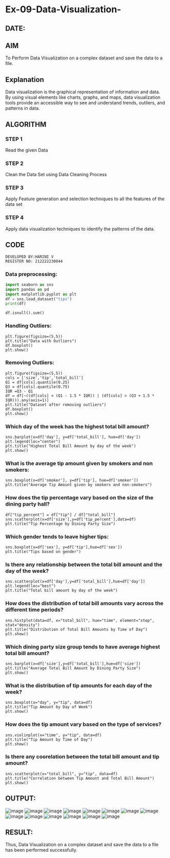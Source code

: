 # Ex-09-Data-Visualization-
## DATE:
## AIM
To Perform Data Visualization on a complex dataset and save the data to a file. 

## Explanation
Data visualization is the graphical representation of information and data. By using visual elements like charts, graphs, and maps, data visualization tools provide an accessible way to see and understand trends, outliers, and patterns in data.

## ALGORITHM
### STEP 1
Read the given Data
### STEP 2
Clean the Data Set using Data Cleaning Process
### STEP 3
Apply Feature generation and selection techniques to all the features of the data set
### STEP 4
Apply data visualization techniques to identify the patterns of the data.


## CODE
```
DEVELOPED BY:HARINI V
REGISTER NO: 212222230044
```
### Data preprocessing:
```python
import seaborn as sns
import pandas as pd
import matplotlib.pyplot as plt
df = sns.load_dataset("tips")
print(df)
```
```
df.isnull().sum()
```
### Handling Outliers:
```
plt.figure(figsize=(5,5))
plt.title("Data with Outliers")
df.boxplot()
plt.show()
```
### Removing Outliers:
```
plt.figure(figsize=(5,5))
cols = ['size','tip','total_bill']
Q1 = df[cols].quantile(0.25)
Q3 = df[cols].quantile(0.75)
IQR =Q3 - Q1
df = df[~((df[cols] < (Q1 - 1.5 * IQR)) | (df[cols] > (Q3 + 1.5 * IQR))).any(axis=1)]
plt.title("Dataset after removing outliers")
df.boxplot()
plt.show()
```
### Which day of the week has the highest total bill amount?
```
sns.barplot(x=df['day'], y=df['total_bill'], hue=df['day'])
plt.legend(loc="center")
plt.title("Highest Total Bill Amount by day of the week")
plt.show()
```
### What is the average tip amount given by smokers and non smokers:
```
sns.boxplot(x=df['smoker'], y=df['tip'], hue=df['smoker'])
plt.title("Average Tip Amount given by smokers and non-smokers")
```
### How does the tip percentage vary based on the size of the dining party hall?
```
df["tip_percent"] = df["tip"] / df["total_bill"]
sns.scatterplot(x=df['size'],y=df['tip_percent'],data=df)
plt.title("Tip Percentage by Dining Party Size")
```
### Which gender tends to leave higher tips:
```
sns.boxplot(x=df['sex'], y=df['tip'],hue=df['sex'])
plt.title("Tips based on gender")
```
### Is there any relationship between the total bill amount and the day of the week?
```
sns.scatterplot(x=df['day'],y=df['total_bill'],hue=df['day'])
plt.legend(loc="best")
plt.title("Total bill amount by day of the week")
```
### How does the distribution of total bill amounts vary across the different time periods?
```
sns.histplot(data=df, x="total_bill", hue="time", element="step", stat="density")
plt.title("Distribution of Total Bill Amounts by Time of Day")
plt.show()
```
### Which dining party size group tends to have average highest total bill amount?
```
sns.barplot(x=df['size'],y=df['total_bill'],hue=df['size'])
plt.title("Average Total Bill Amount by Dining Party Size")
plt.show()
```
### What is the distribution of tip amounts for each day of the week?
```
sns.boxplot(x="day", y="tip", data=df)
plt.title("Tip Amount by Day of Week")
plt.show()
```
### How does the tip amount vary based on the type of services?
```
sns.violinplot(x="time", y="tip", data=df)
plt.title("Tip Amount by Time of Day")
plt.show()
```
### Is there any coorelation between the total bill amount and tip amount?
```
sns.scatterplot(x="total_bill", y="tip", data=df)
plt.title("Correlation between Tip Amount and Total Bill Amount")
plt.show()
```
## OUTPUT:
![image](https://github.com/harini1006/ODD2023-Datascience-Ex-09/assets/113497405/e1f9f22b-ef72-4ac1-80e6-5deacc9da1fa)
![image](https://github.com/harini1006/ODD2023-Datascience-Ex-09/assets/113497405/e17d64f7-cce2-414b-a6a7-f1905db28481)
![image](https://github.com/harini1006/ODD2023-Datascience-Ex-09/assets/113497405/8ff7c080-2fbd-4367-be77-165d856d427d)
![image](https://github.com/harini1006/ODD2023-Datascience-Ex-09/assets/113497405/992a134d-95c0-41ba-b653-d3c90ec8e84b)
![image](https://github.com/harini1006/ODD2023-Datascience-Ex-09/assets/113497405/fdf08fe4-be98-4bcf-b929-8cb24ad4a3aa)
![image](https://github.com/harini1006/ODD2023-Datascience-Ex-09/assets/113497405/78e4c8d1-de9b-49f8-9e32-84de8b973408)
![image](https://github.com/harini1006/ODD2023-Datascience-Ex-09/assets/113497405/f44d6c22-9a8e-48e7-a849-281a8dc80f85)
![image](https://github.com/harini1006/ODD2023-Datascience-Ex-09/assets/113497405/302aa291-bfd8-460a-87d1-55b415070203)
![image](https://github.com/harini1006/ODD2023-Datascience-Ex-09/assets/113497405/0bed1b4b-ea17-4080-beff-cd1dc7baa7ab)
![image](https://github.com/harini1006/ODD2023-Datascience-Ex-09/assets/113497405/b9d0fc59-ba37-406a-ac33-a41721e5a0ee)
![image](https://github.com/harini1006/ODD2023-Datascience-Ex-09/assets/113497405/c3ba49c7-735d-4048-96c7-75b6be69a09c)
![image](https://github.com/harini1006/ODD2023-Datascience-Ex-09/assets/113497405/597b7301-9aea-4dcd-9d44-7cb070023a21)
![image](https://github.com/harini1006/ODD2023-Datascience-Ex-09/assets/113497405/80ab2ab6-ddb0-430c-8bc6-9e6a93b169ca)
![image](https://github.com/harini1006/ODD2023-Datascience-Ex-09/assets/113497405/38becb38-2471-405e-b23a-aad4b22a10ae)

 ## RESULT:
Thus, Data Visualization on a complex dataset and save the data to a file has been performed successfully.

